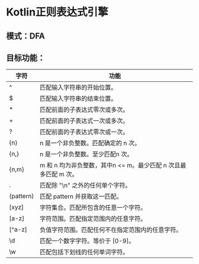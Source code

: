 # Kotlin正则表达式引擎

## 模式：DFA

## 目标功能：

| 字符        | 功能                                       |
| --------- | ---------------------------------------- |
| ^         | 匹配输入字符串的开始位置。                            |
| $         | 匹配输入字符串的结束位置。                            |
| \*        | 匹配前面的子表达式零次或多次。                          |
| \+        | 匹配前面的子表达式一次或多次。                          |
| ?         | 匹配前面的子表达式零次或一次。                          |
| {n}       | n 是一个非负整数。匹配确定的 n 次。                     |
| {n,}      | n 是一个非负整数。至少匹配n 次。                       |
| {n,m}     | m 和 n 均为非负整数，其中n <= m。最少匹配 n 次且最多匹配 m 次。 |
| .         | 匹配除 "\n" 之外的任何单个字符。                      |
| (pattern) | 匹配 pattern 并获取这一匹配。                      |
| [xyz]     | 字符集合。匹配所包含的任意一个字符。                       |
| [a-z]     | 字符范围。匹配指定范围内的任意字符。                       |
| [^a-z]    | 负值字符范围。匹配任何不在指定范围内的任意字符。                 |
| \\d       | 匹配一个数字字符。等价于 [0-9]。                      |
| \\w       | 匹配包括下划线的任何单词字符。                          |

